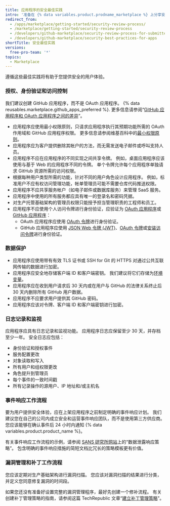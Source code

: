 ```yaml
---
title: 应用程序的安全最佳实践
intro: '准备在 {% data variables.product.prodname_marketplace %} 上分享安全应用程序的指南。'
redirect_from:
  - /apps/marketplace/getting-started/security-review-process/
  - /marketplace/getting-started/security-review-process
  - /developers/github-marketplace/security-review-process-for-submitted-apps
  - /developers/github-marketplace/security-best-practices-for-apps
shortTitle: 安全最佳实践
versions:
  free-pro-team: '*'
topics:
  - Marketplace
---
```

遵循这些最佳实践将有助于您提供安全的用户体验。

### 授权、身份验证和访问控制

我们建议创建 GitHub 应用程序，而不是 OAuth 应用程序。 {% data reusables.marketplace.github_apps_preferred %}. 更多信息请参阅“[GitHub 应用程序和 OAuth 应用程序之间的差异](/apps/differences-between-apps/)”。
- 应用程序应使用最小权限原则，只请求应用程序执行其预期功能所需的 OAuth 作用域和 GitHub 应用程序权限。 更多信息请参阅维基百科中的[最小权限原则](https://en.wikipedia.org/wiki/Principle_of_least_privilege)。
- 应用程序应为客户提供删除其帐户的方法，而无需发送电子邮件或呼叫支持人员。
- 应用程序不应在应用程序的不同实现之间共享令牌。 例如，桌面应用程序应该使用与基于 Web 的应用程序不同的令牌。 单个令牌允许每个应用程序单独请求 GitHub 资源所需的访问权限。
- 根据每种用户类型所需的功能，针对不同的用户角色设计应用程序。 例如，标准用户不应有权访问管理功能，帐单管理员可能不需要仓库代码推送权限。
- 应用程序不应共享服务帐户（如电子邮件或数据库服务）来管理 SaaS 服务。
- 应用程序中使用的所有服务都应具有唯一的登录名和密码凭据。
- 对生产托管基础架构的管理员权限只能授予担当管理职责的工程师和员工。
- 应用程序不应使用个人访问令牌进行身份验证，应验证为 [OAuth 应用程序](/apps/about-apps/#about-oauth-apps)或 [GitHub 应用程序](/apps/about-apps/#about-github-apps)：
  - OAuth 应用程序应使用 [OAuth 令牌](/apps/building-oauth-apps/authorizing-oauth-apps/)进行身份验证。
  - GitHub 应用程序应使用 [JSON Web 令牌 (JWT)](/apps/building-github-apps/authenticating-with-github-apps/#authenticating-as-a-github-app)、[OAuth 令牌](/apps/building-github-apps/identifying-and-authorizing-users-for-github-apps/)或[安装访问令牌](/apps/building-github-apps/authenticating-with-github-apps/#authenticating-as-an-installation)进行身份验证。

### 数据保护

- 应用程序应使用带有有效 TLS 证书或 SSH for Git 的 HTTPS 对通过公共互联网传输的数据进行加密。
- 应用程序应安全地存储客户端 ID 和客户端密钥。 我们建议将它们存储为[环境变量](http://en.wikipedia.org/wiki/Environment_variable#Getting_and_setting_environment_variables)。
- 应用程序应在收到用户请求后 30 天内或在用户与 GitHub 的法律关系终止后 30 天内删除所有 GitHub 用户数据。
- 应用程序不应要求用户提供其 GitHub 密码。
- 应用程序应该对令牌、客户端 ID 和客户端密钥进行加密。

### 日志记录和监视

应用程序应具有日志记录和监视功能。 应用程序日志应保留至少 30 天，并存档至少一年。 安全日志应包括：

- 身份验证和授权事件
- 服务配置更改
- 对象读取和写入
- 所有用户和组权限更改
- 角色提升到管理员
- 每个事件的一致时间戳
- 所有记录操作的源用户、IP 地址和/或主机名

### 事件响应工作流程

要为用户提供安全体验，应在上架应用程序之前制定明确的事件响应计划。 我们建议您在自己的公司内成立安全和运营事件响应团队，而不是使用第三方供应商。 您应该能够在确认事件后 24 小时内通知 {% data variables.product.product_name %}。

有关事件响应工作流程的示例，请参阅 [SANS 研究所网站](https://www.sans.org/information-security-policy/)上的“数据泄露响应策略”。 包含明确的事件响应措施的简短文档比冗长的策略模板更有价值。

### 漏洞管理和补丁工作流程

您应该定期对生产基础架构进行漏洞扫描。 您应该对漏洞扫描的结果进行分类，并定义您同意修复漏洞的时间段。

如果您还没有准备好设置完整的漏洞管理程序，最好先创建一个修补流程。 有关创建补丁管理策略的指南，请参阅这篇 TechRepublic 文章“[建立补丁管理策略](https://www.techrepublic.com/blog/it-security/establish-a-patch-management-policy-87756/)”。
